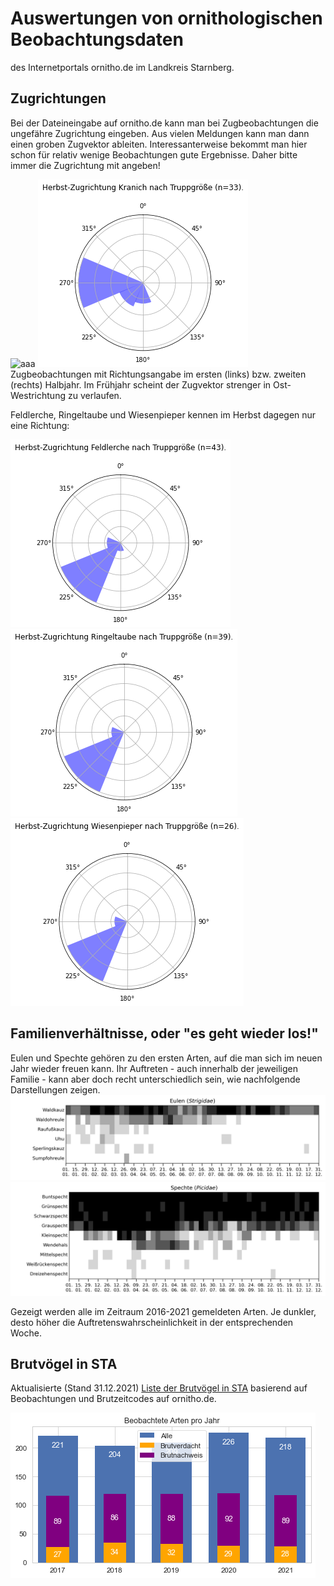 # Auswertungen von ornithologischen Beobachtungsdaten

des Internetportals ornitho.de im Landkreis Starnberg.



## Zugrichtungen
Bei der Dateineingabe auf ornitho.de kann man bei Zugbeobachtungen die ungefähre Zugrichtung eingeben. Aus vielen Meldungen kann man dann einen groben Zugvektor ableiten. 
Interessanterweise bekommt man hier schon für relativ wenige Beobachtungen gute Ergebnisse. Daher bitte immer die Zugrichtung mit angeben!

![aaa](res/species_Kranich_Frühjahr_Kompass_der_Zugrichtung.png) ![aaa](res/species_Kranich_Herbst_Kompass_der_Zugrichtung.png)
Zugbeobachtungen mit Richtungsangabe im ersten (links) bzw. zweiten (rechts) Halbjahr. Im Frühjahr scheint der Zugvektor strenger in Ost-Westrichtung zu verlaufen.

Feldlerche, Ringeltaube und Wiesenpieper kennen im Herbst dagegen nur eine Richtung:

![aaa](res/species_Feldlerche_Herbst_Kompass_der_Zugrichtung.png) ![aaa](res/species_Ringeltaube_Herbst_Kompass_der_Zugrichtung.png) ![aaa](res/species_Wiesenpieper_Herbst_Kompass_der_Zugrichtung.png)



## Familienverhältnisse, oder "es geht wieder los!"
Eulen und Spechte gehören zu den ersten Arten, auf die man sich im neuen Jahr wieder freuen kann. Ihr Auftreten - auch innerhalb der jeweiligen Familie - kann aber doch recht unterschiedlich sein, wie nachfolgende Darstellungen zeigen.
![Eulen](res/2D_weekly_probability_family_Strigidae.png)
![Spechte](res/2D_weekly_probability_family_Picidae.png)

Gezeigt werden alle im Zeitraum 2016-2021 gemeldeten Arten. Je dunkler, desto höher die Auftretenswahrscheinlichkeit in der entsprechenden Woche.




## Brutvögel in STA

Aktualisierte (Stand 31.12.2021) [Liste der Brutvögel in STA](res/Max_BZC_pro_Taxon_und_Jahr.xlsx) basierend auf Beobachtungen und Brutzeitcodes auf ornitho.de.

![](res/Arten_vs_Jahr.png)

